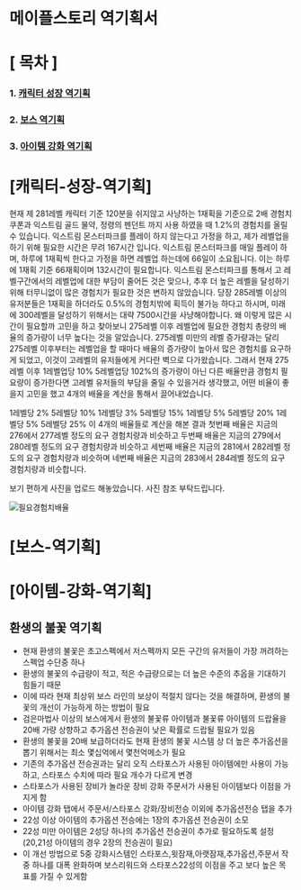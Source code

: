# 메이플스토리 역기획서 

# [ 목차 ]
### 1. [캐릭터 성장 역기획](#캐릭터-성장-역기획)
### 2. [보스 역기획](#보스-역기획)
### 3. [아이템 강화 역기획](#아이템-강화-역기획)


# [캐릭터-성장-역기획]

현재 제 281레벨 캐릭터 기준 120분을 쉬지않고 사냥하는 1재획을 기준으로
2배 경험치 쿠폰과 익스트림 골드 물약, 정령의 펜던트 까지 사용 하였을 때 1.2%의 경험치를 올릴 수 있습니다.
익스트림 몬스터파크를 플레이 하지 않는다고 가정을 하고, 제가 레벨업을 하기 위해 필요한 시간은 무려 167시간 입니다.
익스트림 몬스터파크를 매일 플레이 하며, 하루에 1재획씩 한다고 가정을 하면 레벨업 하는데에 66일이 소요됩니다. 이는 하루에 1재획 기준 66재획이며 132시간이 필요합니다.
익스트림 몬스터파크를 통해서 고 레벨구간에서의 레벨업에 대한 부담이 줄어든 것은 맞으나, 추후 더 높은 레벨을 달성하기 위해 터무니없이 많은 경험치가 필요한 것은 변하지 않았습니다.
당장 285레벨 이상의 유저분들은 1재획을 하더라도 0.5%의 경험치밖에 획득이 불가능 하다고 하시며, 미래에 300레벨을 달성하기 위해서는 대략 7500시간을 사냥해야합니다.
왜 이렇게 많은 시간이 필요할까 고민을 하고 찾아보니 275레벨 이후 레벨업에 필요한 경험치 총량의 배율의 증가량이 너무 높다는 것을 알았습니다.
275레벨 미만의 레벨 증가량과는 달리 275레벨 이후부터는 레벨업을 할 때마다 배율의 증가량이 높아서 많은 경험치를 요구하게 되었고, 이것이 고레벨의 유저들에게 커다란 벽으로 다가왔습니다.
그래서 현재 275레벨 이후 1레벨업당 10% 5레벨업당 102%의 증가량이 아닌 다른 배율만큼 경험치 필요량이 증가한다면 고레벨 유저들의 부담을 줄일 수 있을거라 생각했고, 어떤 비율이 좋을지 고민을 했고 4개의 배율을 계산을 통해서 끌어내었습니다.

1레벨당 2% 5레벨당 10%
1레벨당 3% 5레벨당 15%
1레벨당 5% 5레벨당 20%
1레벨당 5% 5레벨당 25%
이 4개의 배율들로 계산을 해본 결과
첫번째 배율은 지금의 276에서 277레벨 정도의 요구 경험치량과 비슷하고
두번째 배율은 지금의 279에서 280레벨 정도의 요구 경험치량과 비슷하고
세번째 배율은 지금의 281에서 282레벨 정도의 요구 경험치량과 비슷하며
네번째 배율은 지금의 283에서 284레벨 정도의 요구 경험치량과 비슷합니다.

보기 편하게 사진을 업로드 해놓았습니다.
사진 참조 부탁드립니다.

![필요경험치배율](https://user-images.githubusercontent.com/91230459/227559498-4afeba90-7940-4cdf-97c9-1c78719b7aac.PNG)
 
 
 
# [보스-역기획]

##

# [아이템-강화-역기획]

## 환생의 불꽃 역기획

- 현재 환생의 불꽃은 초고스펙에서 저스펙까지 모든 구간의 유저들이 가장 꺼려하는 스펙업 수단중 하나
- 환생의 불꽃의 수급량이 적고, 적은 수급량으로는 더 높은 수준의 추옵을 기대하기 힘들기 때문
- 이에 따라 현재 최상위 보스 라인의 보상이 적절치 않다는 것을 해결하며, 환생의 불꽃의 개선이 가능하게 하는 방법이 필요
- 검은마법사 이상의 보스에게서 환생의 불꽃류 아이템과 불꽃류 아이템의 드랍율을 20배 가량 상향하고 추가옵션 전승권이 낮은 확률로 드랍될 필요가 있음
- 환생의 불꽃을 20배 보급하더라도 현재 환생의 불꽃 시스템 상 더 높은 추가옵션을 뽑기 위해서는 최소 몇십억에서 몇천억메소가 필요
- 기존의 추가옵션 전승권과는 달리 오직 스타포스가 사용된 아이템에만 사용이 가능하고, 스타포스 수치에 따라 필요 개수가 다르게 변경
- 스타포스가 사용된 장비가 놀라운 장비 강화 주문서가 사용된 아이템보다 이점을 가지게 함
- 아이템 강화 탭에서 주문서/스타포스 강화/장비전승 이외에 추가옵션전승 탭을 추가
- 22성 이상 아이템의 추가옵션 전승에는 1장의 추가옵션 전승권이 소모
- 22성 미만 아이템은 2성당 하나의 추가옵션 전승권이 추가로 필요하도록 설정(20,21성 아이템의 경우 2장의 전승권이 필요)
- 이 개선 방법으로 5중 강화시스템인 스타포스,윗잠재,아랫잠재,추가옵션,주문서 작 중 하나를 대폭 완화하며 보스리워드와 스타포스22성의 이점을 주고 보다 높은 목표를 가질 수 있게함
